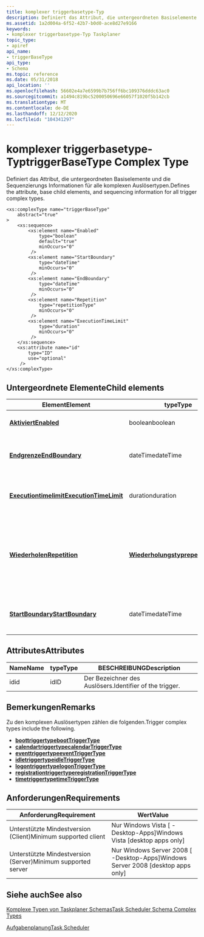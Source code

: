 ```yaml
---
title: komplexer triggerbasetype-Typ
description: Definiert das Attribut, die untergeordneten Basiselemente und die Sequenzierungs Informationen für alle komplexen Auslösertypen.
ms.assetid: 1a2d004a-6f52-42b7-b0d0-ace8d27e9166
keywords:
- komplexer triggerbasetype-Typ Taskplaner
topic_type:
- apiref
api_name:
- triggerBaseType
api_type:
- Schema
ms.topic: reference
ms.date: 05/31/2018
api_location: ''
ms.openlocfilehash: 56602e4a7e6599b7b756ff6bc109376dddc63ac0
ms.sourcegitcommit: a1494c819bc5200050696e66057f1020f5b142cb
ms.translationtype: MT
ms.contentlocale: de-DE
ms.lasthandoff: 12/12/2020
ms.locfileid: "104341297"
---
```

# <a name="triggerbasetype-complex-type"></a><span data-ttu-id="a164d-104">komplexer triggerbasetype-Typ</span><span class="sxs-lookup"><span data-stu-id="a164d-104">triggerBaseType Complex Type</span></span>

<span data-ttu-id="a164d-105">Definiert das Attribut, die untergeordneten Basiselemente und die Sequenzierungs Informationen für alle komplexen Auslösertypen.</span><span class="sxs-lookup"><span data-stu-id="a164d-105">Defines the attribute, base child elements, and sequencing information for all trigger complex types.</span></span>

``` syntax
<xs:complexType name="triggerBaseType"
    abstract="true"
>
    <xs:sequence>
        <xs:element name="Enabled"
            type="boolean"
            default="true"
            minOccurs="0"
         />
        <xs:element name="StartBoundary"
            type="dateTime"
            minOccurs="0"
         />
        <xs:element name="EndBoundary"
            type="dateTime"
            minOccurs="0"
         />
        <xs:element name="Repetition"
            type="repetitionType"
            minOccurs="0"
         />
        <xs:element name="ExecutionTimeLimit"
            type="duration"
            minOccurs="0"
         />
    </xs:sequence>
    <xs:attribute name="id"
        type="ID"
        use="optional"
     />
</xs:complexType>
```

## <a name="child-elements"></a><span data-ttu-id="a164d-106">Untergeordnete Elemente</span><span class="sxs-lookup"><span data-stu-id="a164d-106">Child elements</span></span>



| <span data-ttu-id="a164d-107">Element</span><span class="sxs-lookup"><span data-stu-id="a164d-107">Element</span></span>                                                                                      | <span data-ttu-id="a164d-108">type</span><span class="sxs-lookup"><span data-stu-id="a164d-108">Type</span></span>                                                                     | <span data-ttu-id="a164d-109">BESCHREIBUNG</span><span class="sxs-lookup"><span data-stu-id="a164d-109">Description</span></span>                                                                                                            |
|----------------------------------------------------------------------------------------------|--------------------------------------------------------------------------|------------------------------------------------------------------------------------------------------------------------|
| [<span data-ttu-id="a164d-110">**Aktiviert**</span><span class="sxs-lookup"><span data-stu-id="a164d-110">**Enabled**</span></span>](taskschedulerschema-enabled-triggerbasetype-element.md)                       | <span data-ttu-id="a164d-111">boolean</span><span class="sxs-lookup"><span data-stu-id="a164d-111">boolean</span></span>                                                                  | <span data-ttu-id="a164d-112">Gibt an, dass der-Wert aktiviert ist.</span><span class="sxs-lookup"><span data-stu-id="a164d-112">Specifies that the trigger is enabled.</span></span><br/>                                                                      |
| [<span data-ttu-id="a164d-113">**Endgrenze**</span><span class="sxs-lookup"><span data-stu-id="a164d-113">**EndBoundary**</span></span>](taskschedulerschema-endboundary-triggerbasetype-element.md)               | <span data-ttu-id="a164d-114">dateTime</span><span class="sxs-lookup"><span data-stu-id="a164d-114">dateTime</span></span>                                                                 | <span data-ttu-id="a164d-115">Das Datum und die Uhrzeit der Deaktivierung des Auslösers.</span><span class="sxs-lookup"><span data-stu-id="a164d-115">The date and time when the trigger is deactivated.</span></span><br/>                                                          |
| [<span data-ttu-id="a164d-116">**Executiontimelimit**</span><span class="sxs-lookup"><span data-stu-id="a164d-116">**ExecutionTimeLimit**</span></span>](taskschedulerschema-executiontimelimit-triggerbasetype-element.md) | <span data-ttu-id="a164d-117">duration</span><span class="sxs-lookup"><span data-stu-id="a164d-117">duration</span></span>                                                                 | <span data-ttu-id="a164d-118">Gibt das Intervall an, in dem der-Task den Task starten kann.</span><span class="sxs-lookup"><span data-stu-id="a164d-118">Specifies the interval when the trigger can start the task.</span></span><br/>                                                 |
| [<span data-ttu-id="a164d-119">**Wiederholen**</span><span class="sxs-lookup"><span data-stu-id="a164d-119">**Repetition**</span></span>](taskschedulerschema-repetition-triggerbasetype-element.md)                 | [<span data-ttu-id="a164d-120">**Wiederholungstyp**</span><span class="sxs-lookup"><span data-stu-id="a164d-120">**repetitionType**</span></span>](taskschedulerschema-repetitiontype-complextype.md) | <span data-ttu-id="a164d-121">Gibt an, wie oft die Aufgabe ausgeführt wird und wie lange das Wiederholungsmuster nach dem Auslösen des Triggers wiederholt wird.</span><span class="sxs-lookup"><span data-stu-id="a164d-121">Specifies how often the task is run and how long the repetition pattern is repeated once the trigger fires.</span></span><br/> |
| [<span data-ttu-id="a164d-122">**StartBoundary**</span><span class="sxs-lookup"><span data-stu-id="a164d-122">**StartBoundary**</span></span>](taskschedulerschema-startboundary-triggerbasetype-element.md)           | <span data-ttu-id="a164d-123">dateTime</span><span class="sxs-lookup"><span data-stu-id="a164d-123">dateTime</span></span>                                                                 | <span data-ttu-id="a164d-124">Das Datum und die Uhrzeit der Aktivierung des Auslösers.</span><span class="sxs-lookup"><span data-stu-id="a164d-124">The date and time when the trigger is activated.</span></span><br/>                                                            |



## <a name="attributes"></a><span data-ttu-id="a164d-125">Attributes</span><span class="sxs-lookup"><span data-stu-id="a164d-125">Attributes</span></span>



| <span data-ttu-id="a164d-126">Name</span><span class="sxs-lookup"><span data-stu-id="a164d-126">Name</span></span> | <span data-ttu-id="a164d-127">type</span><span class="sxs-lookup"><span data-stu-id="a164d-127">Type</span></span> | <span data-ttu-id="a164d-128">BESCHREIBUNG</span><span class="sxs-lookup"><span data-stu-id="a164d-128">Description</span></span>                           |
|------|------|---------------------------------------|
| <span data-ttu-id="a164d-129">id</span><span class="sxs-lookup"><span data-stu-id="a164d-129">id</span></span>   | <span data-ttu-id="a164d-130">id</span><span class="sxs-lookup"><span data-stu-id="a164d-130">ID</span></span>   | <span data-ttu-id="a164d-131">Der Bezeichner des Auslösers.</span><span class="sxs-lookup"><span data-stu-id="a164d-131">Identifier of the trigger.</span></span><br/> |



## <a name="remarks"></a><span data-ttu-id="a164d-132">Bemerkungen</span><span class="sxs-lookup"><span data-stu-id="a164d-132">Remarks</span></span>

<span data-ttu-id="a164d-133">Zu den komplexen Auslösertypen zählen die folgenden.</span><span class="sxs-lookup"><span data-stu-id="a164d-133">Trigger complex types include the following.</span></span>

-   [<span data-ttu-id="a164d-134">**boottriggertype**</span><span class="sxs-lookup"><span data-stu-id="a164d-134">**bootTriggerType**</span></span>](taskschedulerschema-boottriggertype-complextype.md)
-   [<span data-ttu-id="a164d-135">**calendartriggertype**</span><span class="sxs-lookup"><span data-stu-id="a164d-135">**calendarTriggerType**</span></span>](taskschedulerschema-calendartriggertype-complextype.md)
-   [<span data-ttu-id="a164d-136">**eventtriggertype**</span><span class="sxs-lookup"><span data-stu-id="a164d-136">**eventTriggerType**</span></span>](taskschedulerschema-eventtriggertype-complextype.md)
-   [<span data-ttu-id="a164d-137">**idletriggertype**</span><span class="sxs-lookup"><span data-stu-id="a164d-137">**idleTriggerType**</span></span>](taskschedulerschema-idletriggertype-complextype.md)
-   [<span data-ttu-id="a164d-138">**logontriggertype**</span><span class="sxs-lookup"><span data-stu-id="a164d-138">**logonTriggerType**</span></span>](taskschedulerschema-logontriggertype-complextype.md)
-   [<span data-ttu-id="a164d-139">**registrationtriggertype**</span><span class="sxs-lookup"><span data-stu-id="a164d-139">**registrationTriggerType**</span></span>](taskschedulerschema-registrationtriggertype-complextype.md)
-   [<span data-ttu-id="a164d-140">**timetriggertype**</span><span class="sxs-lookup"><span data-stu-id="a164d-140">**timeTriggerType**</span></span>](taskschedulerschema-timetriggertype-complextype.md)

## <a name="requirements"></a><span data-ttu-id="a164d-141">Anforderungen</span><span class="sxs-lookup"><span data-stu-id="a164d-141">Requirements</span></span>



| <span data-ttu-id="a164d-142">Anforderung</span><span class="sxs-lookup"><span data-stu-id="a164d-142">Requirement</span></span> | <span data-ttu-id="a164d-143">Wert</span><span class="sxs-lookup"><span data-stu-id="a164d-143">Value</span></span> |
|-------------------------------------|------------------------------------------------------|
| <span data-ttu-id="a164d-144">Unterstützte Mindestversion (Client)</span><span class="sxs-lookup"><span data-stu-id="a164d-144">Minimum supported client</span></span><br/> | <span data-ttu-id="a164d-145">Nur Windows Vista \[ -Desktop-Apps\]</span><span class="sxs-lookup"><span data-stu-id="a164d-145">Windows Vista \[desktop apps only\]</span></span><br/>       |
| <span data-ttu-id="a164d-146">Unterstützte Mindestversion (Server)</span><span class="sxs-lookup"><span data-stu-id="a164d-146">Minimum supported server</span></span><br/> | <span data-ttu-id="a164d-147">Nur Windows Server 2008 \[ -Desktop-Apps\]</span><span class="sxs-lookup"><span data-stu-id="a164d-147">Windows Server 2008 \[desktop apps only\]</span></span><br/> |



## <a name="see-also"></a><span data-ttu-id="a164d-148">Siehe auch</span><span class="sxs-lookup"><span data-stu-id="a164d-148">See also</span></span>

<dl> <dt>

[<span data-ttu-id="a164d-149">Komplexe Typen von Taskplaner Schemas</span><span class="sxs-lookup"><span data-stu-id="a164d-149">Task Scheduler Schema Complex Types</span></span>](task-scheduler-schema-complex-types.md)
</dt> <dt>

[<span data-ttu-id="a164d-150">Aufgabenplanung</span><span class="sxs-lookup"><span data-stu-id="a164d-150">Task Scheduler</span></span>](task-scheduler-start-page.md)
</dt> </dl>

 

 





